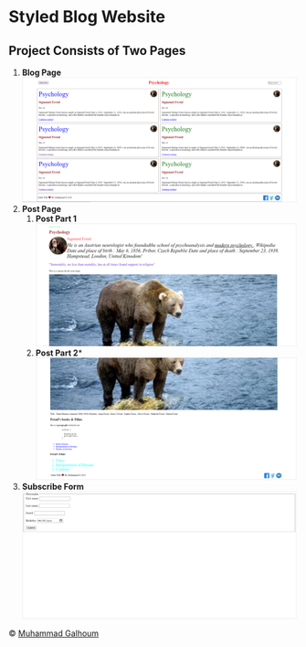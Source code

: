 # Styled Blog Website

## Project Consists of Two Pages

1. **Blog Page**
![Blog Page](/Screenshots/Blog.PNG)
2. **Post Page**
    1. **Post Part 1**
    ![Post Part 1](/Screenshots/Post(Part1).PNG)
    2. **Post Part 2***
    ![Post Part 2](/Screenshots/Post(Part2).PNG)
3. **Subscribe Form**
![Subscribe Form](/Screenshots/Subscribe_Form.PNG)

&copy; [Muhammad Galhoum](https://github.com/Muhammad-Galhoum "Muhammad Galhoum")
